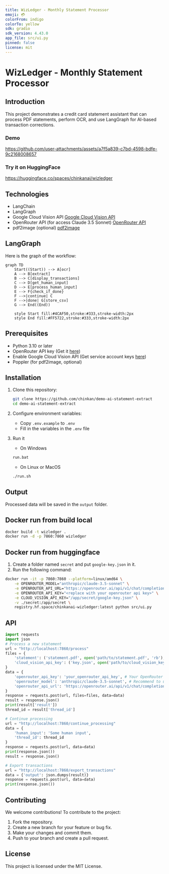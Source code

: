 ```yaml
---
title: WizLedger - Monthly Statement Processor
emoji: 💳
colorFrom: indigo
colorTo: yellow
sdk: gradio
sdk_version: 4.43.0
app_file: src/ui.py
pinned: false
license: mit
---
```


# WizLedger - Monthly Statement Processor

## Introduction

This project demonstrates a credit card statement assistant that can process PDF statements, perform OCR, and use LangGraph for AI-based transaction corrections.

### Demo

https://github.com/user-attachments/assets/a7f5a839-c7bd-4598-bdfe-9c2168008657

### Try it on HuggingFace

https://huggingface.co/spaces/chinkanai/wizledger

## Technologies

-   LangChain
-   LangGraph
-   Google Cloud Vision API [Google Cloud Vision API](https://cloud.google.com/vision)
-   OpenRouter API (for access Claude 3.5 Sonnet) [OpenRouter API](https://openrouter.ai/)
-   pdf2image (optional) [pdf2image](https://pdf2image.readthedocs.io/en/latest/)

## LangGraph

Here is the graph of the workflow:

```mermaid
graph TD
    Start((Start)) --> A[ocr]
    A --> B[extract]
    B --> C[display_transactions]
    C --> D[get_human_input]
    D --> E[process_human_input]
    E --> F{check_if_done}
    F -->|continue| C
    F -->|done| G[store_csv]
    G --> End((End))

    style Start fill:#4CAF50,stroke:#333,stroke-width:2px
    style End fill:#FF5722,stroke:#333,stroke-width:2px
```

## Prerequisites

-   Python 3.10 or later
-   OpenRouter API key (Get it [here](https://openrouter.ai/))
-   Enable Google Cloud Vision API (Get service account keys [here](https://cloud.google.com/iam/docs/keys-list-get))
-   Poppler (for pdf2image, optional)

## Installation

1. Clone this repository:

    ```bash
    git clone https://github.com/chinkan/demo-ai-statement-extract
    cd demo-ai-statement-extract
    ```

2. Configure environment variables:

    - Copy `.env.example` to `.env`
    - Fill in the variables in the `.env` file

3. Run it

    - On Windows

    ```bash
    run.bat
    ```

    - On Linux or MacOS

    ```bash
    ./run.sh
    ```

## Output

Processed data will be saved in the `output` folder.

## Docker run from build local

```bash
docker build -t wizledger .
docker run -d -p 7860:7860 wizledger
```

## Docker run from huggingface

1. Create a folder named `secret` and put `google-key.json` in it.
2. Run the following command:

```bash
docker run -it -p 7860:7860 --platform=linux/amd64 \
	-e OPENROUTER_MODEL="anthropic/claude-3.5-sonnet" \
	-e OPENROUTER_API_URL="https://openrouter.ai/api/v1/chat/completions" \
	-e OPENROUTER_API_KEY="<replace with your openrouter api key>" \
	-e CLOUD_VISION_API_KEY="/app/secret/google-key.json" \
    -v ./secret:/app/secret \
	registry.hf.space/chinkanai-wizledger:latest python src/ui.py
```

## API

```python
import requests
import json
# Process a new statement
url = "http://localhost:7860/process"
files = {
    'statement': ('statement.pdf', open('path/to/statement.pdf', 'rb'), 'application/pdf'),
    'cloud_vision_api_key': ('key.json', open('path/to/cloud_vision_key.json', 'rb'), 'application/json')
}
data = {
    'openrouter_api_key': 'your_openrouter_api_key', # Your OpenRouter API key
    'openrouter_model': 'anthropic/claude-3.5-sonnet', # Recommend to use Claude 3.5 Sonnet, but you can use other models
    'openrouter_api_url': 'https://openrouter.ai/api/v1/chat/completions' # Compatible with OpenAI API
}
response = requests.post(url, files=files, data=data)
result = response.json()
print(result['result'])
thread_id = result['thread_id']

# Continue processing
url = "http://localhost:7860/continue_processing"
data = {
    'human_input': 'Some human input',
    'thread_id': thread_id
}
response = requests.post(url, data=data)
print(response.json())
result = response.json()

# Export transactions
url = "http://localhost:7860/export_transactions"
data = {'output': json.dumps(result)}
response = requests.post(url, data=data)
print(response.json())
```

## Contributing

We welcome contributions! To contribute to the project:

1. Fork the repository.
2. Create a new branch for your feature or bug fix.
3. Make your changes and commit them.
4. Push to your branch and create a pull request.

## License

This project is licensed under the MIT License.
